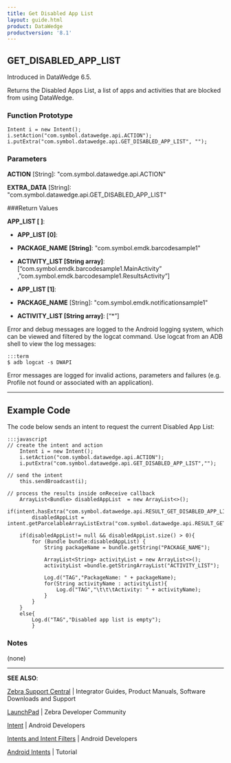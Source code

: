 ```yaml
---
title: Get Disabled App List
layout: guide.html
product: DataWedge
productversion: '8.1'
---
```


## GET_DISABLED_APP_LIST

Introduced in DataWedge 6.5. 

Returns the Disabled Apps List, a list of apps and activities that are blocked from using DataWedge.

### Function Prototype

	Intent i = new Intent();
	i.setAction("com.symbol.datawedge.api.ACTION");
	i.putExtra("com.symbol.datawedge.api.GET_DISABLED_APP_LIST", "");

### Parameters
**ACTION** [String]: "com.symbol.datawedge.api.ACTION"

**EXTRA_DATA** [String]: "com.symbol.datawedge.api.GET_DISABLED_APP_LIST"

###Return Values

**APP_LIST [ ]**:

* **APP_LIST [0]**:
 * **PACKAGE_NAME [String]**: "com.symbol.emdk.barcodesample1"
 * **ACTIVITY_LIST [String array]**: [“com.symbol.emdk.barcodesample1.MainActivity” ,”com.symbol.emdk.barcodesample1.ResultsActivity”]

* **APP_LIST [1]**:
 * **PACKAGE_NAME** [String]: "com.symbol.emdk.notificationsample1"
 * **ACTIVITY_LIST [String array]**: [“*”]

Error and debug messages are logged to the Android logging system, which can be viewed and filtered by the logcat command. Use logcat from an ADB shell to view the log messages:

	:::term
	$ adb logcat -s DWAPI

Error messages are logged for invalid actions, parameters and failures (e.g. Profile not found or associated with an application).

-----

## Example Code

The code below sends an intent to request the current Disabled App List: 

	:::javascript
	// create the intent and action
		Intent i = new Intent();
		i.setAction("com.symbol.datawedge.api.ACTION");
		i.putExtra("com.symbol.datawedge.api.GET_DISABLED_APP_LIST","");

	// send the intent
		this.sendBroadcast(i);

	// process the results inside onReceive callback
		ArrayList<Bundle> disabledAppList  = new ArrayList<>();
		if(intent.hasExtra("com.symbol.datawedge.api.RESULT_GET_DISABLED_APP_LIST"))
		    disabledAppList = intent.getParcelableArrayListExtra("com.symbol.datawedge.api.RESULT_GET_DISABLED_APP_LIST");

		if(disabledAppList!= null && disabledAppList.size() > 0){
		    for (Bundle bundle:disabledAppList) {
		        String packageName = bundle.getString("PACKAGE_NAME");

		        ArrayList<String> activityList = new ArrayList<>();
		        activityList =bundle.getStringArrayList("ACTIVITY_LIST");

		        Log.d("TAG","PackageName: " + packageName);
		        for(String activityName : activityList){
		            Log.d("TAG","\t\t\tActivity: " + activityName);
		        }
		    }
		}
		else{
		    Log.d("TAG","Disabled app list is empty");
			}


### Notes
(none)

-----

**SEE ALSO**:

[Zebra Support Central](https://www.zebra.com/us/en/support-downloads.html) | Integrator Guides, Product Manuals, Software Downloads and Support

[LaunchPad](https://developer.zebra.com/welcome) | Zebra Developer Community

[Intent](https://developer.android.com/reference/android/content/Intent.html) | Android Developers

[Intents and Intent Filters](http://developer.android.com/guide/components/intents-filters.html) | Android Developers

[Android Intents](http://www.vogella.com/tutorials/AndroidIntent/article.html) | Tutorial
